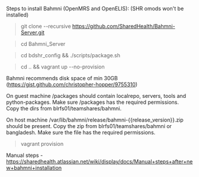 Steps to install Bahmni (OpenMRS and OpenELIS): (SHR omods won't be installed)

> git clone --recursive https://github.com/SharedHealth/Bahmni-Server.git

> cd Bahmni_Server

> cd bdshr_config && ./scripts/package.sh

> cd .. && vagrant up --no-provision

Bahmni recommends disk space of min 30GB (https://gist.github.com/christopher-hopper/9755310)

On guest machine /packages should contain localrepo, servers, tools and python-packages. Make sure /packages has the required permissions. Copy the dirs from blrfs01/teamshares/bahmni.

On host machine /var/lib/bahmni/release/bahmni-{{release_version}}.zip should be present. Copy the zip from blrfs01/teamshares/bahmni or bangladesh. Make sure the file has the required permissions.

> vagrant provision

Manual steps - https://sharedhealth.atlassian.net/wiki/display/docs/Manual+steps+after+new+bahmni+installation
